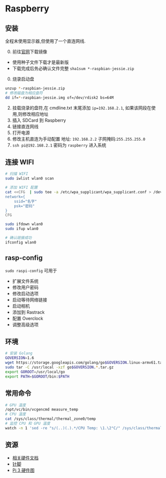 # Raspberry

## 安装
全程未使用显示器,但使用了一个直连网线.

0. 前往[官网](https://www.raspberrypi.org/downloads/raspbian/)下载镜像
  * 使用种子文件下载才是最新版
  * 下载完成后务必确认文件完整 `sha1sum *-raspbian-jessie.zip`
0. 烧录启动盘
```bash
unzup *-raspbian-jessie.zip
# 修改磁盘为相应盘符
dd if=*-raspbian-jessie.img of=/dev/rdisk2 bs=64M
```
2. 挂载烧录的盘符,在 cmdline.txt 末尾添加 `ip=192.168.2.1`, 如果该网段在使用,则修改相应地址
0. 插入 SDCard 到 Raspberry
0. 链接直连网线
0. 打开电源
0. 修改主机直连为手动配置
  地址: `192.168.2.2` 子网掩码:`255.255.255.0`
0. `ssh pi@192.168.2.1` 密码为 `raspberry` 进入系统

## 连接 WIFI
```bash
# 扫描 WIFI
sudo iwlist wlan0 scan

# 添加 WIFI 配置
cat <<CFG  | sudo tee -a /etc/wpa_supplicant/wpa_supplicant.conf > /dev/null
network={
    ssid="名字"
    psk="密码"
}
CFG

sudo ifdown wlan0
sudo ifup wlan0

# 确认链接成功
ifconfig wlan0
```

## rasp-config
`sudo raspi-config` 可用于

* 扩展文件系统
* 修改用户密码
* 修改启动选项
* 启动等待网络链接
* 启动相机
* 添加到 Rastrack
* 配置 Overclock
* 调整高级选项

## 环境
```bash
# 安装 Golang
GOVERSION=1.6
wget https://storage.googleapis.com/golang/go$GOVERSION.linux-armv61.tar.gz
sudo tar -C /usr/local -xzf go$GOVERSION.*.tar.gz
export GOROOT=/usr/local/go
export PATH=$GOROOT/bin:$PATH


```

## 常用命令
```bash
# GPU 温度
/opt/vc/bin/vcgencmd measure_temp
# CPU 温度
cat /sys/class/thermal/thermal_zone0/temp
# 监控 CPU 和 GPU 温度
watch -n 1 'sed -re "s/(..)(.).*/CPU Temp: \1.\2°C/" /sys/class/thermal/thermal_zone0/temp;vcgencmd measure_temp | sed -re "s/temp=([[:digit:]]+.[[:digit:]]+).*/GPU Temp: \1°C/"'

```

## 资源
* [相关硬件文档](https://www.raspberrypi.org/documentation/hardware/raspberrypi/)
* [针脚](http://pinout.xyz/)
* [Pi 3 硬件图](https://www.element14.com/community/docs/DOC-73950/l/raspberry-pi-3-model-b-gpio-40-pin-block-pinout)
